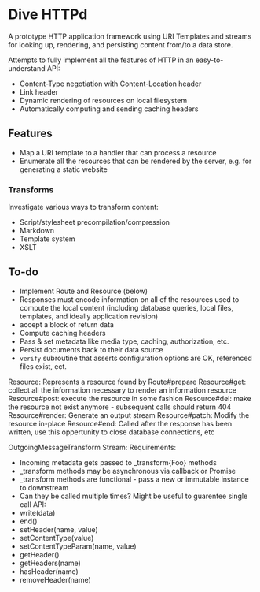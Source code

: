 # Dive HTTPd

A prototype HTTP application framework using URI Templates and streams for looking up, rendering, and persisting content from/to a data store.

Attempts to fully implement all the features of HTTP in an easy-to-understand API:

* Content-Type negotiation with Content-Location header
* Link header
* Dynamic rendering of resources on local filesystem
* Automatically computing and sending caching headers

## Features

* Map a URI template to a handler that can process a resource
* Enumerate all the resources that can be rendered by the server, e.g. for generating a static website


### Transforms

Investigate various ways to transform content:

* Script/stylesheet precompilation/compression
* Markdown
* Template system
* XSLT


## To-do

* Implement Route and Resource (below)
* Responses must encode information on all of the resources used to compute the local content (including database queries, local files, templates, and ideally application revision)
* accept a block of return data
* Compute caching headers
* Pass & set metadata like media type, caching, authorization, etc.
* Persist documents back to their data source
* `verify` subroutine that asserts configuration options are OK, referenced files exist, ect.

Resource: Represents a resource found by Route#prepare
Resource#get: collect all the information necessary to render an information resource
Resource#post: execute the resource in some fashion
Resource#del: make the resource not exist anymore - subsequent calls should return 404
Resource#render: Generate an output stream
Resource#patch: Modify the resource in-place
Resource#end: Called after the response has been written, use this oppertunity to close database connections, etc

OutgoingMessageTransform Stream:
Requirements:
- Incoming metadata gets passed to _transform{Foo} methods
- _transform methods may be asynchronous via callback or Promise
- _transform methods are functional - pass a new or immutable instance to downstream
- Can they be called multiple times? Might be useful to guarentee single call
API:
- write(data)
- end()
- setHeader(name, value)
- setContentType(value)
- setContentTypeParam(name, value)
- getHeader()
- getHeaders(name)
- hasHeader(name)
- removeHeader(name)
